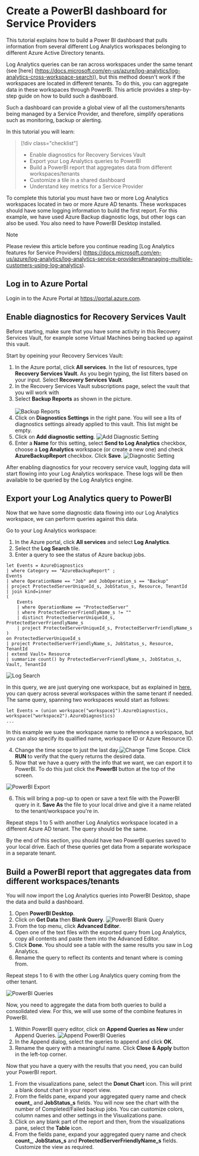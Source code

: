# Create a PowerBI dashboard for Service Providers

This tutorial explains how to build a Power BI dashboard that pulls information from several different Log Analytics workspaces belonging to different Azure Active Directory tenants. 

Log Analytics queries can be ran across workspaces under the same tenant (see [here] (https://docs.microsoft.com/en-us/azure/log-analytics/log-analytics-cross-workspace-search)), but this method doesn't work if the workspaces are located in different tenants. To do this, you can aggregate data in these workspaces through PowerBI. This article provides a step-by-step guide on how to build such a dashboard. 

Such a dashboard can provide a global view of all the customers/tenants being managed by a Service Provider, and therefore, simplify operations such as monitoring, backup or alerting.

In this tutorial you will learn:

> [!div class="checklist"]
> * Enable diagnostics for Recovery Services Vault
> * Export your Log Analytics queries to PowerBI
> * Build a PowerBI report that aggregates data from different workspaces/tenants 
> * Customize a tile in a shared dashboard
> * Understand key metrics for a Service Provider

To complete this tutorial you must have two or more Log Analytics workspaces located in two or more Azure AD tenants. These workspaces should have some logging information to build the first report. For this example, we have used Azure Backup diagnostic logs, but other logs can also be used. You also need to have PowerBI Desktop installed.

> [!NOTE]
> Please review this article before you continue reading [Log Analytics features for Service Providers] (https://docs.microsoft.com/en-us/azure/log-analytics/log-analytics-service-providers#managing-multiple-customers-using-log-analytics).
>
>

## Log in to Azure Portal 

Login in to the Azure Portal at https://portal.azure.com.

## Enable diagnostics for Recovery Services Vault

Before starting, make sure that you have some activity in this Recovery Services Vault, for example some Virtual Machines being backed up against this vault.

Start by opeining your Recovery Services Vault:

1. In the Azure portal, click **All services**. In the list of resources, type **Recovery Services Vault**. As you begin typing, the list filters based on your input. Select **Recovery Services Vault**.
2. In the Recovery Services Vault subscriptions page, select the vault that you will work with
3. Select **Backup Reports** as shown in the picture. <br><br> ![Backup Reports](media/Recovery_Services_Vault-Backup_Reports.PNG)
4. Click on **Diagnostics Settings** in the right pane. You will see a lits of diagnostics settings already applied to this vault. This list might be empty.
5. Click on **Add diagnostic setting**. ![Add Diagnostic Setting](media/Recovery_Services_Vault-add_diagnostic_setting.PNG)
6. Enter a **Name** for this setting, select **Send to Log Analytics** checkbox, choose a **Log Analytics** workspace (or create a new one) and check **AzureBackupReport** checkbox. Click **Save**. ![Diagnostic Setting](media/Recovery_Services_Vault-Diagnostic_setting.PNG)

After enabling diagnostics for your recovery service vault, logging data will start flowing into your Log Analytics workspace. These logs will be then available to be queried by the Log Analytics engine.

## Export your Log Analytics query to PowerBI

Now that we have some diagnostic data flowing into our Log Analytics workspace, we can perform queries against this data.

Go to your Log Analytics workspace:

1. In the Azure portal, click **All services** and select **Log Analytics**.
2. Select the **Log Search** tile.
3. Enter a query to see the status of Azure backup jobs.

```
let Events = AzureDiagnostics
| where Category == "AzureBackupReport" ;
Events
| where OperationName == "Job" and JobOperation_s == "Backup" 
| project ProtectedServerUniqueId_s, JobStatus_s, Resource, TenantId
| join kind=inner
(
    Events
    | where OperationName == "ProtectedServer"
    | where ProtectedServerFriendlyName_s != ""
    | distinct ProtectedServerUniqueId_s, ProtectedServerFriendlyName_s
    | project ProtectedServerUniqueId_s, ProtectedServerFriendlyName_s
)
on ProtectedServerUniqueId_s
| project ProtectedServerFriendlyName_s, JobStatus_s, Resource, TenantId
| extend Vault= Resource
| summarize count() by ProtectedServerFriendlyName_s, JobStatus_s, Vault, TenantId
```
![Log Search](media/log_search_query.PNG)

In this query, we are just querying one workspace, but as explained in [here](https://docs.microsoft.com/en-us/azure/log-analytics/log-analytics-cross-workspace-search), you can query across several workspaces within the same tenant if needed. The same query, spanning two workspaces would start as follows:

```
let Events = (union workspace("workspace1").AzureDiagnostics, workspace("workspace2").AzureDiagnostics)
...
```

In this example we suee the workspace name to reference a workspace, but you can also specify its qualified name, workspace ID or Azure Resource ID.

4. Change the time scope to just the last day.![Change Time Scope](media/log_analytics_change_date.PNG). Click **RUN** to verify that the query returns the desired data.
5. Now that we have a query with the info that we want, we can export it to PowerBI. To do this just click the **PowerBI** button at the top of the screen.

![PowerBI Export](media/log_search_query_powerbi_export.PNG)

6. This will bring a pop-up to open or save a text file with the PowerBI query in it. **Save As** the file to your local drive and give it a name related to the tenant/workspace you're in.

Repeat steps 1 to 5 with another Log Analytics workspace located in a different Azure AD tenant. The query should be the same.

By the end of this section, you should have two PowerBI queries saved to your local drive. Each of these queries get data from a separate workspace in a separate tenant.

## Build a PowerBI report that aggregates data from different workspaces/tenants

You will now import the Log Analytics queries into PowerBI Desktop, shape the data and build a dashboard.

1. Open **PowerBI Desktop**.
2. Click on **Get Data** then **Blank Query**.
![PowerBI Blank Query](media/PowerBI_get_data.png)
3. From the top menu, click **Advanced Editor**.
4. Open one of the text files with the exported query from Log Analytics, copy all contents and paste them into the Advanced Editor.
5. Click **Done**. You should see a table with the same results you saw in Log Analytics.
6. Rename the query to reflect its contents and tenant where is coming from.

Repeat steps 1 to 6 with the other Log Analytics query coming from the other tenant.

![PowerBI Queries](media/powerbi_two_queries.png)

Now, you need to aggregate the data from both queries to build a consolidated view. For this, we will use some of the combine features in PowerBI.

1. Within PowerBI query editor, click on **Append Queries as New** under Append Queries.
![Append PowerBI Queries](media/powerbi_append_queries.png)
2. In the Append dialog, select the queries to append and click **OK**.
3. Rename the query with a meaningful name. Click **Close & Apply** button in the left-top corner.

Now that you have a query with the results that you need, you can build your PowerBI report.

1. From the visualizations pane, select the **Donut Chart** icon. This will print a blank donut chart in your report view.
2. From the fields pane, expand your aggregated query name and check **count_** and **JobStatus_s** fields. You will now see the chart with the number of Completed/Failed backup jobs. You can customize colors, column names and other settings in the Visualizations pane.
3. Click on any blank part of the report and then, from the visualizations pane, select the **Table** icon.
4. From the fields pane, expand your aggregated query name and check **count_**, **JobStatus_s** and **ProtectedServerFriendlyName_s** fields. Customize the view as required.















